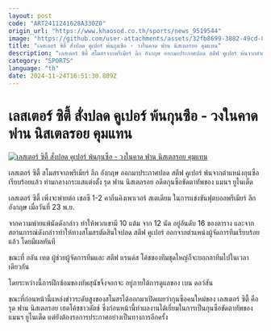 ```yaml
---
layout: post
code: "ART2411241628A330Z0"
origin_url: "https://www.khaosod.co.th/sports/news_9519544"
image: "https://github.com/user-attachments/assets/32fb8699-3882-49cd-8fe4-5ba4f0b9bb17"
title: "เลสเตอร์ ซิตี้ สั่งปลด คูเปอร์ พ้นกุนซือ - วงในคาด ฟาน นิสเตลรอย คุมแทน"
description: "เลสเตอร์ ซิตี้ สโมสรจากพรีเมียร์ ลีก อังกฤษ ออกมาประกาศปลด สตีฟ คูเปอร์ พ้นจากตำแหน่งกุนซือเรียบร้อยแล้ว ท่ามกลางกระแสแต่งตั้ง รุด ฟาน นิสเตลรอย"
category: "SPORTS"
language: "th"
date: 2024-11-24T16:51:30.809Z
---
```


# เลสเตอร์ ซิตี้ สั่งปลด คูเปอร์ พ้นกุนซือ - วงในคาด ฟาน นิสเตลรอย คุมแทน

[![เลสเตอร์ ซิตี้ สั่งปลด คูเปอร์ พ้นกุนซือ - วงในคาด ฟาน นิสเตลรอย คุมแทน](https://www.khaosod.co.th/wpapp/uploads/2024/11/leicester-1.jpg "เลสเตอร์ ซิตี้ สั่งปลด คูเปอร์ พ้นกุนซือ - วงในคาด ฟาน นิสเตลรอย คุมแทน")](https://www.khaosod.co.th/wpapp/uploads/2024/11/leicester-1.jpg)

เลสเตอร์ ซิตี้ สโมสรจากพรีเมียร์ ลีก อังกฤษ ออกมาประกาศปลด สตีฟ คูเปอร์ พ้นจากตำแหน่งกุนซือเรียบร้อยแล้ว ท่ามกลางกระแสแต่งตั้ง รุด ฟาน นิสเตลรอย อดีตกุนซือขัดตาทัพของ แมนฯ ยูไนเต็ด

เลสเตอร์ ซิตี้ เพิ่งจะพ่ายต่อ เชลซี 1-2 คาถิ่นคิงเพาเวอร์ สเตเดียม ในการแข่งขันฟุตบอลพรีเมียร์ ลีก อังกฤษ เมื่อวันที่ 23 พ.ย.

จากความพ่ายแพ้นัดดังกล่าว ทำให้พวกเขามี 10 แต้ม จาก 12 นัด อยู่อันดับ 16 ของตาราง และจากสถานการณ์ดังกล่าวทำให้ทางสโมสรตัดสินใจปลด สตีฟ คูเปอร์ ออกจากตำแหน่งผู้จัดการทีมเรียบร้อยแล้ว โดยมีผลทันที

ขณะที่ อลัน เทต ผู้ช่วยผู้จัดการทีมและ สตีฟ แรนด์ส โค้ชของทีมชุดใหญ่ก็จะบอกลาทีมไปในเวลาเดียวกัน

โดยระหว่างนี้การฝึกซ้อมของทัพสุนัขจิ้งจอกจะ อยู่ภายใต้การดูแลของ เบน ดอว์สัน

ขณะที่ก่อนหน้านี้แหล่งข่าวระดับสูงของสโมสรได้ออกมาเปิดเผยว่ากุนซือคนใหม่ของ เลสเตอร์ ซิตี้ คือ รุด ฟาน นิสเตลรอย เฮดโค้ชชาวดัตช์ ซึ่งก่อนหน้านี้ทำผลงานได้เยี่ยมในการเป็นกุนซือขัดตาทัพของแมนฯ ยูไนเต็ด แต่ยังต้องรอการประกาศอย่างเป็นทางการอีกครั้ง